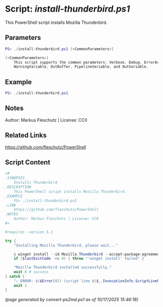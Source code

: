 Script: *install-thunderbird.ps1*
========================

This PowerShell script installs Mozilla Thunderbird.

Parameters
----------
```powershell
PS> ./install-thunderbird.ps1 [<CommonParameters>]

[<CommonParameters>]
    This script supports the common parameters: Verbose, Debug, ErrorAction, ErrorVariable, WarningAction, 
    WarningVariable, OutBuffer, PipelineVariable, and OutVariable.
```

Example
-------
```powershell
PS> ./install-thunderbird.ps1

```

Notes
-----
Author: Markus Fleschutz | License: CC0

Related Links
-------------
https://github.com/fleschutz/PowerShell

Script Content
--------------
```powershell
<#
.SYNOPSIS
	Installs Thunderbird
.DESCRIPTION
	This PowerShell script installs Mozilla Thunderbird.
.EXAMPLE
	PS> ./install-thunderbird.ps1
.LINK
	https://github.com/fleschutz/PowerShell
.NOTES
	Author: Markus Fleschutz | License: CC0
#>

#requires -version 5.1

try {
	"Installing Mozilla Thunderbird, please wait..."

	& winget install --id Mozilla.Thunderbird --accept-package-agreements --accept-source-agreements
	if ($lastExitCode -ne 0) { throw "'winget install' failed" }

	"Mozilla Thunderbird installed successfully."
	exit 0 # success
} catch {
	"⚠️ ERROR: $($Error[0]) (script line $($_.InvocationInfo.ScriptLineNumber))"
	exit 1
}
```

*(page generated by convert-ps2md.ps1 as of 10/17/2025 15:46:18)*

